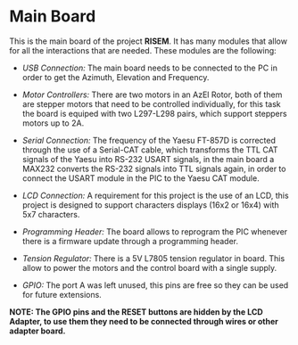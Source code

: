 Main Board
==========
This is the main board of the project **RISEM**. It has many modules that allow for all the interactions that are needed. These modules are the following:

*    *USB Connection:* The main board needs to be connected to the PC in order to get the Azimuth, Elevation and Frequency.

*    *Motor Controllers:* There are two motors in an AzEl Rotor, both of them are stepper motors that need to be controlled individually, for this task the board is equiped with two L297-L298 pairs, which support steppers motors up to 2A.

*    *Serial Connection:* The frequency of the Yaesu FT-857D is corrected through the use of a Serial-CAT cable, which transforms the TTL CAT signals of the Yaesu into RS-232 USART signals, in the main board a MAX232 converts the RS-232 signals into TTL signals again, in order to connect the USART module in the PIC to the Yaesu CAT module.

*    *LCD Connection:* A requirement for this project is the use of an LCD, this project is designed to support characters displays (16x2 or 16x4) with 5x7 characters.

*    *Programming Header:* The board allows to reprogram the PIC whenever there is a firmware update through a programming header.

*    *Tension Regulator:* There is a 5V L7805 tension regulator in board. This allow to power the motors and the control board with a single supply.

*    *GPIO:* The port A was left unused, this pins are free so they can be used for future extensions.

**NOTE: The GPIO pins and the RESET buttons are hidden by the LCD Adapter, to use them they need to be connected through wires or other adapter board.**